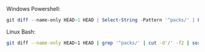 Windows Powershell:
```powershell
git diff --name-only HEAD~1 HEAD | Select-String -Pattern '^packs/' | ForEach-Object { ($_.Line -split '/')[1] } | Sort-Object | Get-Unique | ConvertTo-Json
```
Linux Bash:
```bash
git diff --name-only HEAD~1 HEAD | grep '^packs/' | cut -d'/' -f2 | sort | uniq | jq -R -s 'split("\n")[:-1]'
```
